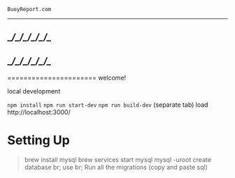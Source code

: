     BuoyReport.com
*   *   *   *   *   *
__/\__/\__/\__/\__/\__
----------------------
__/\__/\__/\__/\__/\__
----------------------
======================
       welcome!


local development

`npm install`
`npm run start-dev`
`npm run build-dev` (separate tab)
load http://localhost:3000/


# Setting Up
> brew install mysql
> brew services start mysql
> mysql -uroot
> create database br;
> use br;
Run all the migrations (copy and paste sql)
